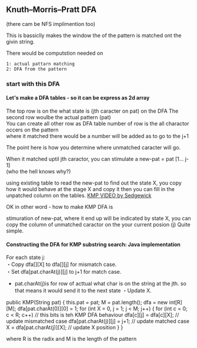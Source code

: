 ## Knuth–Morris–Pratt DFA

(there cam be NFS implimention too)

This is bassiclly makes the window the of the pattern is matched ont the givin string.

There would be computstion needed on 

    1: actual pattarn matching  
    2: DFA from the pattern 

### start with this DFA

#### Let's make a DFA tables - so it can be express as 2d array

The top row is on the what state is (jth caracter on pat) on the DFA 
The second row woulbe the actual pattern (pat)  
You can create all other row as DFA table number of row is the all charactor occers on the pattern  
where it matched there would be a number will be added as to go to the j+1 

The point here is how you determine where unmatched caracter will go. 

When it matched uptil jth caractor, you can stimulate a new-pat = pat [1... j-1]   
(who the hell knows why?)   

using existing table to read the new-pat to find out the state X, you copy how it would behave at the stage X and copy it
then you can fill in the unpatched column on the tables.
[KMP VIDEO by Sedgewick](https://www.coursera.org/learn/algorithms-part2/lecture/TAtDr/knuth-morris-pratt)

OK in other word - how to make KMP DFA is

stimuration of new-pat, where it end up will be indicated by state X, 
you can copy the column of unmatched caractor on the your current posion (j)
Quite simple.





#### Constructing the DFA for KMP substring search: Java implementation

For each state j:   
・Copy dfa[][X] to dfa[][j] for mismatch case.     
・Set dfa[pat.charAt(j)][j] to j+1 for match case. 
  - pat.charAt(j)is for row of acttual what char is on the string at the jth. so that means it would send it to the next state
・Update X.    
 
public KMP(String pat)
{
   this.pat = pat;
   M = pat.length();
   dfa = new int[R][M];
   dfa[pat.charAt(0)][0] = 1;
   for (int X = 0, j = 1; j < M; j++)
   {
    for (int c = 0; c < R; c++)   // this bits is teh KMP DFA behaviour
    dfa[c][j] = dfa[c][X];        // update mismatched case
    dfa[pat.charAt(j)][j] = j+1;  // update matched case
    X = dfa[pat.charAt(j)][X];    // update X position
    } 
}

where R is the radix and M is the length of the pattern




